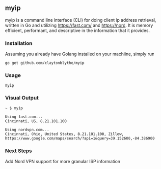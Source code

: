 ## myip

myip is a command line interface (CLI) for doing client ip address retrieval, written in Go and utilizing https://fast.com/ and [https://nord](https://nordvpn.com/what-is-my-ip/). It is memory efficient, performant, and descriptive in the information that it provides. 

### Installation

Assuming you already have Golang installed on your machiine, simply run
```
go get github.com/claytonblythe/myip
```


### Usage

```
myip
```


### Visual Output
```
~ $ myip

Using fast.com...
Cincinnati, US, 8.21.101.100

Using nordvpn.com...
Cincinnati, Ohio, United States, 8.21.101.100, Zillow,
https://www.google.com/maps/search/?api=1&query=39.152600,-84.386900

```



### Next Steps

Add Nord VPN support for more granular ISP information